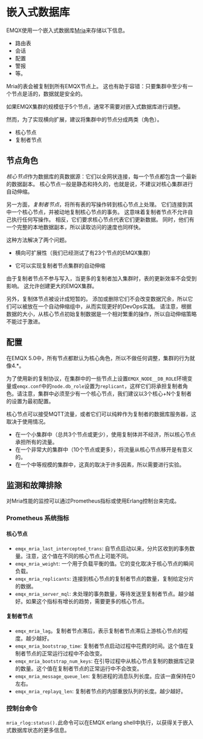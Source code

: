# 嵌入式数据库

EMQX使用一个嵌入式数据库[Mria](https://github.com/emqx/mria)来存储以下信息。

- 路由表
- 会话
- 配置
- 警报
- 等。

Mria的表会被复制到所有EMQX节点上。
这也有助于容错：只要集群中至少有一个节点是活的，数据就是安全的。

如果EMQX集群的规模低于5个节点，通常不需要对嵌入式数据库进行调整。

然而，为了实现横向扩展，建议将集群中的节点分成两类（角色）。

- 核心节点
- 复制者节点

## 节点角色

*核心节点*作为数据库的真数据源：它们以全网状连接，每一个节点都包含一个最新的数据副本。
核心节点一般是静态和持久的，也就是说，不建议对核心集群进行自动伸缩。

另一方面，*复制者节点*，将所有表的写操作转到核心节点上处理。
它们连接到其中一个核心节点，并被动地复制核心节点的事务。
这意味着复制者节点不允许自己执行任何写操作。
相反，它们要求核心节点代表它们更新数据。
同时，他们有一个完整的本地数据副本，所以读取访问的速度也同样快。

这种方法解决了两个问题。

- 横向可扩展性（我们已经测试了有23个节点的EMQX集群）

- 它可以实现复制者节点集群的自动伸缩

由于复制者节点不参与写入，当更多的复制者加入集群时，表的更新效率不会受到影响。
这允许创建更大的EMQX集群。

另外，复制体节点被设计成短暂的。
添加或删除它们不会改变数据冗余，所以它们可以被放在一个自动伸缩组中，从而实现更好的DevOps实践。
请注意，根据数据的大小，从核心节点初始复制数据是一个相对繁重的操作，所以自动伸缩策略不能过于激进。

## 配置

在EMQX 5.0中，所有节点都默认为核心角色，所以不做任何调整，集群的行为就像4.*。

为了使用新的复制协议，在集群中的一些节点上设置`EMQX_NODE__DB_ROLE`环境变量或`emqx.conf`中的`node.db_role`设置为`replicant`，这样它们将承担复制者角色。请注意，集群中必须至少有一个核心节点，我们建议以3个核心+N个复制者的设置为最初配置。

核心节点可以接受MQTT流量，或者它们可以纯粹作为复制者的数据库服务器，这取决于使用情况。

- 在一个小集群中（总共3个节点或更少），使用复制体并不经济，所以核心节点承担所有的流量。
- 在一个非常大的集群中（10个节点或更多），将流量从核心节点移开是有意义的。
- 在一个中等规模的集群中，这真的取决于许多因素，所以需要进行实验。

## 监测和故障排除

对Mria性能的监控可以通过Prometheus指标或使用Erlang控制台来完成。

### Prometheus 系统指标
#### 核心节点
- `emqx_mria_last_intercepted_trans`: 自节点启动以来，分片区收到的事务数量。注意，这个值在不同的核心节点上可能不同。
- `emqx_mria_weight`: 一个用于负载平衡的值。它的变化取决于核心节点的瞬间负载。
- `emqx_mria_replicants`: 连接到核心节点的复制者节点的数量，复制给定分片的数据。
- `emqx_mria_server_mql`: 未处理的事务数量，等待发送至复制者节点。越少越好。如果这个指标有增长的趋势，需要更多的核心节点。

#### 复制者节点
- `emqx_mria_lag`。复制者节点滞后，表示复制者节点滞后上游核心节点的程度。越少越好。
- `emqx_mria_bootstrap_time`: 复制者节点启动过程中花费的时间。这个值在复制者节点的正常运行过程中不会改变。
- `emqx_mria_bootstrap_num_keys`: 在引导过程中从核心节点复制的数据库记录的数量。这个值在复制者节点的正常运行中不会改变。
- `emqx_mria_message_queue_len`: 复制进程的消息队列长度。应该一直保持在0左右。
- `emqx_mria_replayq_len`: 复制者节点的内部重放队列的长度。越少越好。

### 控制台命令

`mria_rlog:status().`此命令可以在EMQX erlang shell中执行，以获得关于嵌入式数据库状态的更多信息。
